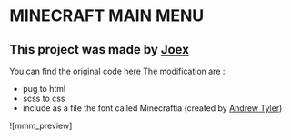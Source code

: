 # MINECRAFT MAIN MENU

## This project was made by [Joex](https://codepen.io/joexmdq)

You can find the original code [here](https://codepen.io/joexmdq/pen/EOMLzg)
The modification are :
- pug to html
- scss to css
- include as a file the font called Minecraftia (created by [Andrew Tyler](https://www.AndrewTyler.net))

![mmm_preview]